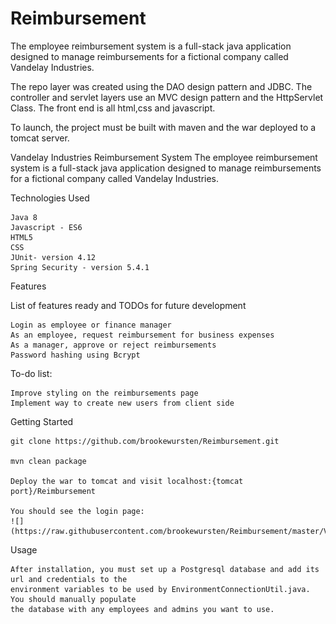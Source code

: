 # Reimbursement
The employee reimbursement system is a full-stack java application designed to manage reimbursements for a fictional company called Vandelay Industries. 

The repo layer was created using the DAO design pattern and JDBC. The controller and servlet layers use an MVC design pattern and the HttpServlet Class. The
front end is all html,css and javascript.

To launch, the project must be built with maven and the war deployed to a tomcat server.

Vandelay Industries Reimbursement System
The employee reimbursement system is a full-stack java application designed to manage reimbursements for a fictional company called Vandelay Industries.

Technologies Used

    Java 8
    Javascript - ES6
    HTML5
    CSS
    JUnit- version 4.12
    Spring Security - version 5.4.1

Features

List of features ready and TODOs for future development

    Login as employee or finance manager
    As an employee, request reimbursement for business expenses
    As a manager, approve or reject reimbursements
    Password hashing using Bcrypt

To-do list:

    Improve styling on the reimbursements page
    Implement way to create new users from client side

Getting Started

    git clone https://github.com/brookewursten/Reimbursement.git

    mvn clean package
    
    Deploy the war to tomcat and visit localhost:{tomcat port}/Reimbursement
    
    You should see the login page:
    ![](https://raw.githubusercontent.com/brookewursten/Reimbursement/master/VandelayReimbursement.png)

Usage

    After installation, you must set up a Postgresql database and add its url and credentials to the 
    environment variables to be used by EnvironmentConnectionUtil.java. You should manually populate 
    the database with any employees and admins you want to use.
